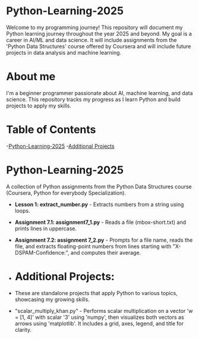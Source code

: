 # Python-Learning-2025

Welcome to my programming journey! This repository will document my Python learning journey throughout the year 2025 and beyond. My goal is a career in AI/ML and data science. It will include assignments from the 'Python Data Structures' course offered by Coursera and will include future projects in data analysis and machine learning.

# About me
I'm a beginner programmer passionate about AI, machine learning, and data science. This repository tracks my progress as I learn Python and build projects to apply my skills.

# Table of Contents
-[Python-Learning-2025](#python-learning-2025)
-[Additional Projects](#additional-projects)

# Python-Learning-2025
A collection of Python assignments from the Python Data Structures course (Coursera, Python for everybody Specialization).

- **Lesson 1: extract_number.py** - Extracts numbers from a string using loops.
- **Assignment 7.1: assignment7_1.py** - Reads a file (mbox-short.txt) and prints lines in uppercase.
- **Assignment 7.2: assignment 7_2.py** - Prompts for a file name, reads the file, and extracts floating-point numbers from lines starting with "X-DSPAM-Confidence:", and computes their average.

- # Additional Projects:
- These are standalone projects that apply Python to various topics, showcasing my growing skills.

- "scalar_multiply_khan.py" - Performs scalar multiplication on a vector 'w = [1, 4]' with scalar '3' using 'numpy', then visualizes both vectors as arrows using 'matplotlib'. It includes a grid, axes, legend, and title for clarity.
